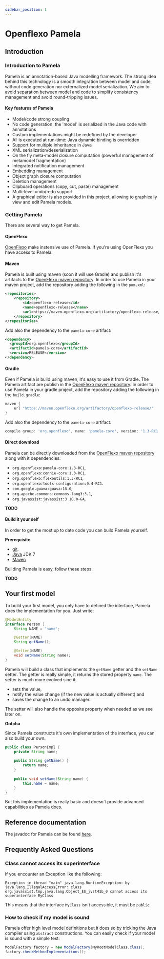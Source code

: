 ```yaml
---
sidebar_position: 1
---
```


# Openflexo Pamela
 
## Introduction
 
### Introduction to Pamela

Pamela is an annotation-based Java modelling framework. 
The strong idea behind this technology is a smooth integration between model and code, without code generation nor externalized model serialization.
We aim to avoid separation between model and code to simplify consistency management and avoid round-tripping issues. 
  
#### Key features of Pamela

 - Model/code strong coupling
 - No code generation: the 'model' is serialized in the Java code with annotations
 - Custom implementations might be redefined by the developer
 - All is executed at run-time: Java dynamic binding is overridden
 - Support for multiple inheritance in Java
 - XML serialization/deserialization
 - On the fly meta-model closure computation (powerful management of metamodel fragmentation)
 - Integrated notification management
 - Embedding management
 - Object graph closure computation
 - Deletion management
 - Clipboard operations (copy, cut, paste) management
 - Multi-level undo/redo support
 - A graphical editor is also provided in this project, allowing to graphically view and edit Pamela models.
  
### Getting Pamela

There are several way to get Pamela.

#### OpenFlexo

[OpenFlexo](http://www.openflexo.org) make instensive use of Pamela. If you're using OpenFlexo you have access to Pamela.

#### Maven 

Pamela is built using maven (soon it will use Gradle) and publish it's artifacts to the [OpenFlexo maven repository](https://maven.openflexo.org/artifactory/openflexo-release).
In order to use Pamela in your maven project, add the repository adding the following in the `pom.xml`:

```xml
<repositories>
    <repository>
        <id>openflexo-release</id>
        <name>openflexo-release</name>
        <url>https://maven.openflexo.org/artifactory/openflexo-release/</url>
    </repository>
</repositories>
```
Add also the dependency to the `pamela-core` artifact:

```xml
<dependency>
  <groupId>org.openflexo</groupId>
  <artifactId>pamela-core</artifactId>
  <version>RELEASE</version>
</dependency>
```

#### Gradle

Even if Pamela is build using maven, it's easy to use it from Gradle. The Pamela artifact are publish in the [OpenFlexo maven repository](https://maven.openflexo.org/artifactory/openflexo-release).
In order to use Pamela in your gradle project, add the repository adding the following in the `build.gradle`:

```groovy
maven {
    url "https://maven.openflexo.org/artifactory/openflexo-release/"
}
```
  
Add also the dependency to the `pamela-core` artifact:

```groovy
compile group: 'org.openflexo', name: 'pamela-core', version: '1.3-RC1'
```
  
#### Direct download

Pamela can be directly downloaded from the [OpenFlexo maven repository](https://maven.openflexo.org/artifactory/openflexo-release) along with it dependencies:
- `org.openflexo:pamela-core:1.3-RC1`, 
- `org.openflexo:connie-core:1.3-RC1`, 
- `org.openflexo:flexoutils:1.3-RC1`,
- `org.openflexo:tools-configuration:0.4-RC1`. 
- `com.google.guava:guava:18.0`, 
- `org.apache.commons:commons-lang3:3.1`, 
- `org.javassist:javassist:3.18.0-GA`, 

**TODO**

#### Build it your self

In order to get the most up to date code you can build Pamela yourself.

**Prerequisite**

- [git](https://git-scm.com).
- [Java](http://www.oracle.com/technetwork/java/index.html) JDK 7
- [Maven](https://maven.apache.org)

Building Pamela is easy, follow these steps:

**TODO**


## Your first model

To build your first model, you only have to defined the interface, Pamela does the implementation for you. 
Just write: 

```java
@ModelEntity
interface Person {
	String NAME = "name";

	@Getter(NAME)
	String getName();

	@Setter(NAME)
	void setName(String name);
}
```

Pamela will build a class that implements the `getName` getter and the `setName` setter.
The getter is really simple, it returns the stored property `name`.
The setter is much more evolved sine it:

- sets the value,
- notify the value change (if the new value is actually different) and
- saves the change to an undo manager.

The setter will also handle the opposite property when needed as we see later on.


**Gotcha**

Since Pamela constructs it's own implementation of the interface, you can also build your own.

```java
public class PersonImpl {
	private String name;
	
	public String getName() {
		return name;
	}
	
	public void setName(String name) {
		this.name = name;
	}
}
```

But this implementation is really basic and doesn't provide advanced capabilities as Pamela does. 

## Reference documentation

The javadoc for Pamela can be found [here](/javadoc/pamela-core/index.html).

## Frequently Asked Questions

### Class cannot access its superinterface 

If you encounter an Exception like the following:
```
Exception in thread "main" java.lang.RuntimeException: by java.lang.IllegalAccessError: class org.javassist.tmp.java.lang.Object_$$_jvst41b_0 cannot access its superinterface MyClass
```

This means that the interface `MyClass` isn't accessible, it must be `public`.

### How to check if my model is sound

Pamela offer high level model definitions but it does so by tricking the Java compiler using `abstract` constructions.
You can easily check if your model is sound with a simple test:

```java
ModelFactory factory = new ModelFactory(MyRootModelClass.class);
factory.checkMethodImplementations();
```

